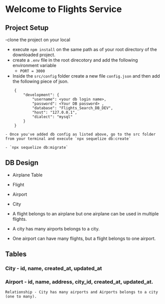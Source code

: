 # Welcome to Flights Service

## Project Setup
 -clone the project on your local 
 - execute `npm install` on the same path as of your root directory of the downloaded project.
 - create a `.env` file in the root direcotory and add the following environment variable
    - `PORT = 3000`
 - Inside the `src/config` folder create a new file `config.json` and then add the following piece of json.

```
    {
        "development": {
            "username": <your db login name>,
            "password": <Your DB password> ,
            "database": "Flights_Search_DB_DEV",
            "host": "127.0.0.1",
            "dialect": "mysql"
        }
    }
```

```
- Once you've added db config as listed above, go to the src folder from your terminal and execute `npx sequelize db:create`

- `npx sequelize db:migrate`

```

## DB Design
  - Airplane Table
  - Flight 
  - Airport
  - City

  - A flight belongs to an airplane but one airplane can be used in multiple flights.
  - A city has many airports belongs to a city.
  - One airport can have many flights, but a flight belongs to one airport.


## Tables

### City - id, name, created_at, updated_at
### Airport - id, name, address, city_id, created_at, updated_at.
    Relationship - City has many airports and Airports belongs to a city (one to many).